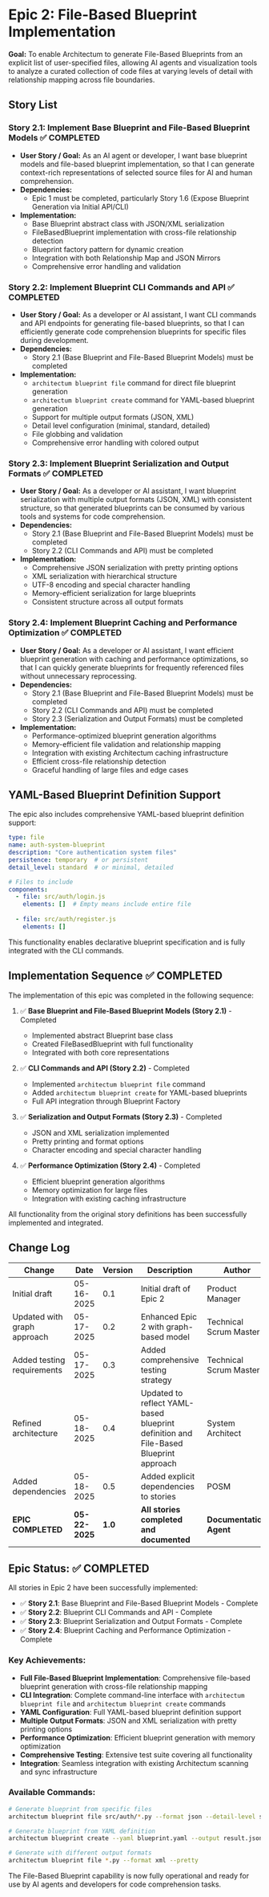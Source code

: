 # Epic 2: File-Based Blueprint Implementation

**Goal:** To enable Architectum to generate File-Based Blueprints from an explicit list of user-specified files, allowing AI agents and visualization tools to analyze a curated collection of code files at varying levels of detail with relationship mapping across file boundaries.

## Story List

### Story 2.1: Implement Base Blueprint and File-Based Blueprint Models ✅ COMPLETED

- **User Story / Goal:** As an AI agent or developer, I want base blueprint models and file-based blueprint implementation, so that I can generate context-rich representations of selected source files for AI and human comprehension.
- **Dependencies:**
  - Epic 1 must be completed, particularly Story 1.6 (Expose Blueprint Generation via Initial API/CLI)
- **Implementation:** 
  - Base Blueprint abstract class with JSON/XML serialization
  - FileBasedBlueprint implementation with cross-file relationship detection
  - Blueprint factory pattern for dynamic creation
  - Integration with both Relationship Map and JSON Mirrors
  - Comprehensive error handling and validation

### Story 2.2: Implement Blueprint CLI Commands and API ✅ COMPLETED

- **User Story / Goal:** As a developer or AI assistant, I want CLI commands and API endpoints for generating file-based blueprints, so that I can efficiently generate code comprehension blueprints for specific files during development.
- **Dependencies:**
  - Story 2.1 (Base Blueprint and File-Based Blueprint Models) must be completed
- **Implementation:**
  - `architectum blueprint file` command for direct file blueprint generation
  - `architectum blueprint create` command for YAML-based blueprint generation
  - Support for multiple output formats (JSON, XML)
  - Detail level configuration (minimal, standard, detailed)
  - File globbing and validation
  - Comprehensive error handling with colored output

### Story 2.3: Implement Blueprint Serialization and Output Formats ✅ COMPLETED

- **User Story / Goal:** As a developer or AI assistant, I want blueprint serialization with multiple output formats (JSON, XML) with consistent structure, so that generated blueprints can be consumed by various tools and systems for code comprehension.
- **Dependencies:**
  - Story 2.1 (Base Blueprint and File-Based Blueprint Models) must be completed
  - Story 2.2 (CLI Commands and API) must be completed
- **Implementation:**
  - Comprehensive JSON serialization with pretty printing options
  - XML serialization with hierarchical structure
  - UTF-8 encoding and special character handling
  - Memory-efficient serialization for large blueprints
  - Consistent structure across all output formats

### Story 2.4: Implement Blueprint Caching and Performance Optimization ✅ COMPLETED

- **User Story / Goal:** As a developer or AI assistant, I want efficient blueprint generation with caching and performance optimizations, so that I can quickly generate blueprints for frequently referenced files without unnecessary reprocessing.
- **Dependencies:**
  - Story 2.1 (Base Blueprint and File-Based Blueprint Models) must be completed
  - Story 2.2 (CLI Commands and API) must be completed
  - Story 2.3 (Serialization and Output Formats) must be completed
- **Implementation:**
  - Performance-optimized blueprint generation algorithms
  - Memory-efficient file validation and relationship mapping
  - Integration with existing Architectum caching infrastructure
  - Efficient cross-file relationship detection
  - Graceful handling of large files and edge cases

## YAML-Based Blueprint Definition Support

The epic also includes comprehensive YAML-based blueprint definition support:

```yaml
type: file
name: auth-system-blueprint
description: "Core authentication system files"
persistence: temporary  # or persistent
detail_level: standard  # or minimal, detailed

# Files to include
components:
  - file: src/auth/login.js
    elements: []  # Empty means include entire file
  
  - file: src/auth/register.js
    elements: []
```

This functionality enables declarative blueprint specification and is fully integrated with the CLI commands.

## Implementation Sequence ✅ COMPLETED

The implementation of this epic was completed in the following sequence:

1. ✅ **Base Blueprint and File-Based Blueprint Models (Story 2.1)** - Completed
   - Implemented abstract Blueprint base class
   - Created FileBasedBlueprint with full functionality
   - Integrated with both core representations

2. ✅ **CLI Commands and API (Story 2.2)** - Completed  
   - Implemented `architectum blueprint file` command
   - Added `architectum blueprint create` for YAML-based blueprints
   - Full API integration through Blueprint Factory

3. ✅ **Serialization and Output Formats (Story 2.3)** - Completed
   - JSON and XML serialization implemented
   - Pretty printing and format options
   - Character encoding and special character handling

4. ✅ **Performance Optimization (Story 2.4)** - Completed
   - Efficient blueprint generation algorithms
   - Memory optimization for large files
   - Integration with existing caching infrastructure

All functionality from the original story definitions has been successfully implemented and integrated.

## Change Log

| Change        | Date       | Version | Description                    | Author         |
| ------------- | ---------- | ------- | ------------------------------ | -------------- |
| Initial draft | 05-16-2025 | 0.1     | Initial draft of Epic 2        | Product Manager |
| Updated with graph approach | 05-17-2025 | 0.2 | Enhanced Epic 2 with graph-based model | Technical Scrum Master |
| Added testing requirements | 05-17-2025 | 0.3 | Added comprehensive testing strategy | Technical Scrum Master |
| Refined architecture | 05-18-2025 | 0.4 | Updated to reflect YAML-based blueprint definition and File-Based Blueprint approach | System Architect |
| Added dependencies | 05-18-2025 | 0.5 | Added explicit dependencies to stories | POSM |
| **EPIC COMPLETED** | **05-22-2025** | **1.0** | **All stories completed and documented** | **Documentation Agent** |

## Epic Status: ✅ **COMPLETED**

All stories in Epic 2 have been successfully implemented:

- ✅ **Story 2.1**: Base Blueprint and File-Based Blueprint Models - Complete
- ✅ **Story 2.2**: Blueprint CLI Commands and API - Complete  
- ✅ **Story 2.3**: Blueprint Serialization and Output Formats - Complete
- ✅ **Story 2.4**: Blueprint Caching and Performance Optimization - Complete

### Key Achievements:

- **Full File-Based Blueprint Implementation**: Comprehensive file-based blueprint generation with cross-file relationship mapping
- **CLI Integration**: Complete command-line interface with `architectum blueprint file` and `architectum blueprint create` commands
- **YAML Configuration**: Full YAML-based blueprint definition support
- **Multiple Output Formats**: JSON and XML serialization with pretty printing options
- **Performance Optimization**: Efficient blueprint generation with memory optimization
- **Comprehensive Testing**: Extensive test suite covering all functionality
- **Integration**: Seamless integration with existing Architectum scanning and sync infrastructure

### Available Commands:

```bash
# Generate blueprint from specific files
architectum blueprint file src/auth/*.py --format json --detail-level standard

# Generate blueprint from YAML definition
architectum blueprint create --yaml blueprint.yaml --output result.json

# Generate with different output formats
architectum blueprint file *.py --format xml --pretty
```

The File-Based Blueprint capability is now fully operational and ready for use by AI agents and developers for code comprehension tasks.
